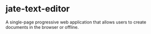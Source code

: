 # jate-text-editor
A single-page progressive web application that allows users to create documents in the browser or offline. 
